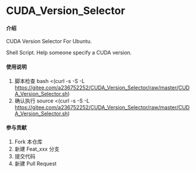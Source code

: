 # CUDA_Version_Selector

#### 介绍
CUDA Version Selector For Ubuntu.

Shell Script. 
Help someone specify a CUDA version.

#### 使用说明

1.  脚本检查
    bash <(curl -s -S -L https://gitee.com/a236752252/CUDA_Version_Selector/raw/master/CUDA_Version_Selector.sh)
2.  确认执行
    source <(curl -s -S -L https://gitee.com/a236752252/CUDA_Version_Selector/raw/master/CUDA_Version_Selector.sh)

#### 参与贡献

1.  Fork 本仓库
2.  新建 Feat_xxx 分支
3.  提交代码
4.  新建 Pull Request